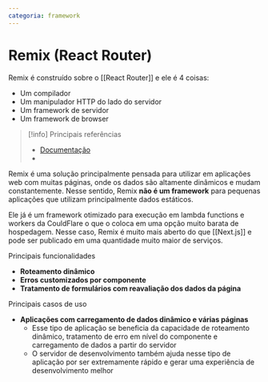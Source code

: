 ```yaml
---
categoria: framework
---
```

# Remix (React Router)

Remix é construído sobre o [[React Router]] e ele é 4 coisas:

- Um compilador
- Um manipulador HTTP do lado do servidor
- Um framework de servidor
- Um framework de browser

> [!info] Principais referências
> - [Documentação](https://remix.run/docs/en/main/discussion/introduction)
>- 

Remix é uma solução principalmente pensada para utilizar em aplicações web com muitas páginas, onde os dados são altamente dinâmicos e mudam constantemente. Nesse sentido, Remix **não é um framework** para pequenas aplicações que utilizam principalmente dados estáticos.

Ele já é um framework otimizado para execução em lambda functions e workers da CouldFlare o que o coloca em uma opção muito barata de hospedagem. Nesse caso, Remix é muito mais aberto do que [[Next.js]] e pode ser publicado em uma quantidade muito maior de serviços.

Principais funcionalidades

- **Roteamento dinâmico**
- **Erros customizados por componente**
- **Tratamento de formulários com reavaliação dos dados da página**

Principais casos de uso

- **Aplicações com carregamento de dados dinâmico e várias páginas**
	- Esse tipo de aplicação se beneficia da capacidade de roteamento dinâmico, tratamento de erro em nível do componente e carregamento de dados a partir do servidor
	- O servidor de desenvolvimento também ajuda nesse tipo de aplicação por ser extremamente rápido e gerar uma experiência de desenvolvimento melhor